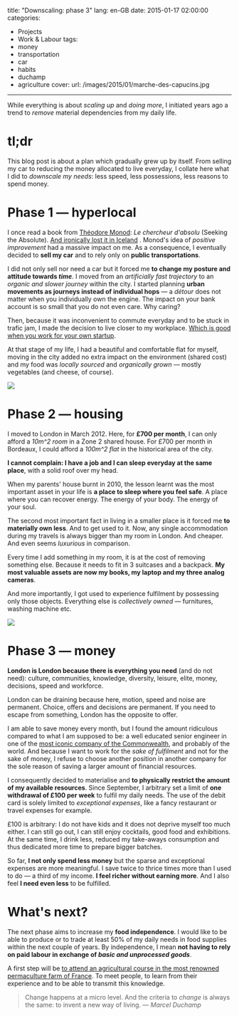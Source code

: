 title: "Downscaling: phase 3"
lang: en-GB
date: 2015-01-17 02:00:00
categories:
- Projects
- Work & Labour
tags:
- money
- transportation
- car
- habits
- duchamp
- agriculture
cover:
  url: /images/2015/01/marche-des-capucins.jpg
---

While everything is about *scaling up* and *doing more*, I initiated years ago a trend to *remove* material dependencies from my daily life.

<!--more-->

# tl;dr

This blog post is about a plan which gradually grew up by itself. From selling my car to reducing the money allocated to live everyday, I collate here what I did to *downscale my needs*: less speed, less possessions, less reasons to spend money.

# Phase 1 — hyperlocal

I once read a book from [Théodore Monod](http://en.wikipedia.org/wiki/Th%C3%A9odore_Monod): *Le chercheur d'absolu* (Seeking the Absolute). [And ironically lost it in Iceland](/2013/travelling-book-of-reykjavik-campsite/) . Monod's idea of *positive improvement* had a massive impact on me. As a consequence, I eventually decided to **sell my car** and to rely only on **public transportations**. 

I did not only sell nor need a car but it forced me **to change my posture and attitude towards *time***. I moved from an *artificially fast trajectory* to an *organic and slower journey* within the city. I started planning **urban movements as journeys instead of individual hops** — a *détour* does not matter when you individually own the engine. The impact on your bank account is so small that you do not even care. Why caring?

Then, because it was inconvenient to commute everyday and to be stuck in trafic jam, I made the decision to live closer to my workplace. [Which is good when you work for your own startup](/2014/why-our-startup-failed/).

At that stage of my life, I had a beautiful and comfortable flat for myself, moving in the city added no extra impact on the environment (shared cost) and my food was *locally sourced* and *organically grown* — mostly vegetables (and cheese, of course).

![](/images/2015/01/london-autumn.jpg)

# Phase 2 — housing

I moved to London in March 2012. Here, for **£700 per month**, I can only afford a *10m^2 room* in a Zone 2 shared house. For £700 per month in Bordeaux, I could afford a *100m^2 flat* in the historical area of the city.

**I cannot complain: I have a job and I can sleep everyday at the same place**, with a solid roof over my head.

When my parents' house burnt in 2010, the lesson learnt was the most important asset in your life is **a place to sleep where you feel safe**. A place where you can recover energy. The energy of your body. The energy of your soul.

The second most important fact in living in a smaller place is it forced me **to materially own less**. And to get used to it. Now, any single accommodation during my travels is always bigger than my room in London. And cheaper. And even seems *luxurious* in comparison.

Every time I add something in my room, it is at the cost of removing something else. Because it needs to fit in 3 suitcases and a backpack. **My most valuable assets are now my books, my laptop and my three analog cameras**.

And more importantly, I got used to experience fulfilment by possessing only those objects. Everything else is *collectively owned* — furnitures, washing machine etc.

![](/images/2015/01/new-year-eve.jpg)

# Phase 3 — money

**London is London because there is everything you need** (and do not need): culture, communities, knowledge, diversity, leisure, elite, money, decisions, speed and workforce.

London can be draining because here, motion, speed and noise are permanent. Choice, offers and decisions are permanent. If you need to escape from something, London has the opposite to offer.

I am able to save money every month, but I found the amount ridiculous compared to what I am supposed to be: a well educated senior engineer in one of the [most iconic company of the Commonwealth](http://bbc.co.uk/rd), and probably of the world. And because I want to work for the *sake of fulfilment* and not for the sake of money, I refuse to choose another position in another company for the sole reason of saving a larger amount of financial resources.

I consequently decided to materialise and **to physically restrict the amount of my available resources**. Since September, I arbitrary set a limit of **one withdrawal of £100 per week** to fulfil my daily needs. The use of the debit card is solely limited to *exceptional expenses*, like a fancy restaurant or travel expenses for example.

£100 is arbitrary: I do not have kids and it does not deprive myself too much either. I can still go out, I can still enjoy cocktails, good food and exhibitions. At the same time, I drink less, reduced my take-aways consumption and thus dedicated more time to prepare bigger batches.

So far, **I not only spend less money** but the sparse and exceptional expenses are more meaningful. I save twice to thrice times more than I used to do — a third of my income. **I feel richer without earning more**. And I also feel **I need even less** to be fulfilled.

# What's next?

The next phase aims to increase my **food independence**. I would like to be able to produce or to trade at least 50% of my daily needs in food supplies within the next couple of years. By independence, I mean **not having to rely on paid labour in exchange of *basic and unprocessed goods***.

A first step will be [to attend an agricultural course in the most renowned permaculture farm of France](http://www.ecoledepermaculture.org). To meet people, to learn from their experience and to be able to transmit this knowledge.

> Change happens at a micro level. And the criteria to *change* is always the same: to invent a new way of living.
> — <cite>Marcel Duchamp</cite>
